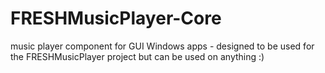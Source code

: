 # FRESHMusicPlayer-Core
music player component for GUI Windows apps - designed to be used for the FRESHMusicPlayer project but can be used on anything :)
